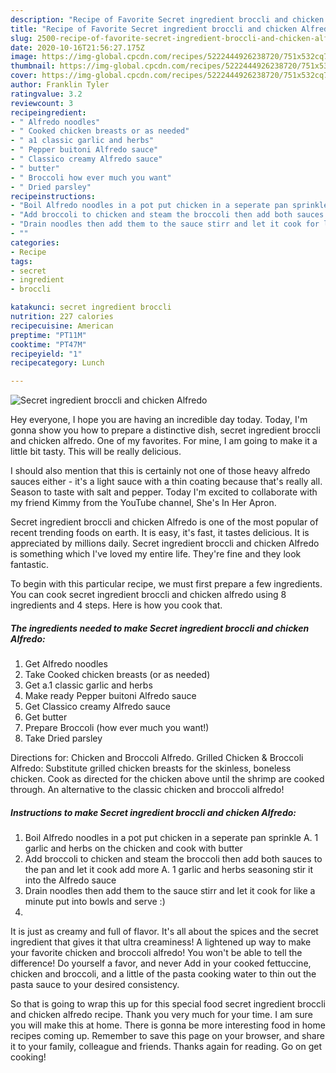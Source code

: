 ```yaml
---
description: "Recipe of Favorite Secret ingredient broccli and chicken Alfredo"
title: "Recipe of Favorite Secret ingredient broccli and chicken Alfredo"
slug: 2500-recipe-of-favorite-secret-ingredient-broccli-and-chicken-alfredo
date: 2020-10-16T21:56:27.175Z
image: https://img-global.cpcdn.com/recipes/5222444926238720/751x532cq70/secret-ingredient-broccli-and-chicken-alfredo-recipe-main-photo.jpg
thumbnail: https://img-global.cpcdn.com/recipes/5222444926238720/751x532cq70/secret-ingredient-broccli-and-chicken-alfredo-recipe-main-photo.jpg
cover: https://img-global.cpcdn.com/recipes/5222444926238720/751x532cq70/secret-ingredient-broccli-and-chicken-alfredo-recipe-main-photo.jpg
author: Franklin Tyler
ratingvalue: 3.2
reviewcount: 3
recipeingredient:
- " Alfredo noodles"
- " Cooked chicken breasts or as needed"
- " a1 classic garlic and herbs"
- " Pepper buitoni Alfredo sauce"
- " Classico creamy Alfredo sauce"
- " butter"
- " Broccoli how ever much you want"
- " Dried parsley"
recipeinstructions:
- "Boil Alfredo noodles in a pot put chicken in a seperate pan sprinkle A. 1 garlic and herbs on the chicken and cook with butter"
- "Add broccoli to chicken and steam the broccoli then add both sauces to the pan and let it cook add more A. 1 garlic and herbs seasoning stir it into the Alfredo sauce"
- "Drain noodles then add them to the sauce stirr and let it cook for like a minute put into bowls and serve :)"
- ""
categories:
- Recipe
tags:
- secret
- ingredient
- broccli

katakunci: secret ingredient broccli 
nutrition: 227 calories
recipecuisine: American
preptime: "PT11M"
cooktime: "PT47M"
recipeyield: "1"
recipecategory: Lunch

---
```



![Secret ingredient broccli and chicken Alfredo](https://img-global.cpcdn.com/recipes/5222444926238720/751x532cq70/secret-ingredient-broccli-and-chicken-alfredo-recipe-main-photo.jpg)

Hey everyone, I hope you are having an incredible day today. Today, I'm gonna show you how to prepare a distinctive dish, secret ingredient broccli and chicken alfredo. One of my favorites. For mine, I am going to make it a little bit tasty. This will be really delicious.

I should also mention that this is certainly not one of those heavy alfredo sauces either - it&#39;s a light sauce with a thin coating because that&#39;s really all. Season to taste with salt and pepper. Today I&#39;m excited to collaborate with my friend Kimmy from the YouTube channel, She&#39;s In Her Apron.

Secret ingredient broccli and chicken Alfredo is one of the most popular of recent trending foods on earth. It is easy, it's fast, it tastes delicious. It is appreciated by millions daily. Secret ingredient broccli and chicken Alfredo is something which I've loved my entire life. They're fine and they look fantastic.


To begin with this particular recipe, we must first prepare a few ingredients. You can cook secret ingredient broccli and chicken alfredo using 8 ingredients and 4 steps. Here is how you cook that.

<!--inarticleads1-->

##### The ingredients needed to make Secret ingredient broccli and chicken Alfredo:

1. Get  Alfredo noodles
1. Take  Cooked chicken breasts (or as needed)
1. Get  a.1 classic garlic and herbs
1. Make ready  Pepper buitoni Alfredo sauce
1. Get  Classico creamy Alfredo sauce
1. Get  butter
1. Prepare  Broccoli (how ever much you want!)
1. Take  Dried parsley


Directions for: Chicken and Broccoli Alfredo. Grilled Chicken &amp; Broccoli Alfredo: Substitute grilled chicken breasts for the skinless, boneless chicken. Cook as directed for the chicken above until the shrimp are cooked through. An alternative to the classic chicken and broccoli alfredo! 

<!--inarticleads2-->

##### Instructions to make Secret ingredient broccli and chicken Alfredo:

1. Boil Alfredo noodles in a pot put chicken in a seperate pan sprinkle A. 1 garlic and herbs on the chicken and cook with butter
1. Add broccoli to chicken and steam the broccoli then add both sauces to the pan and let it cook add more A. 1 garlic and herbs seasoning stir it into the Alfredo sauce
1. Drain noodles then add them to the sauce stirr and let it cook for like a minute put into bowls and serve :)
1. 


It is just as creamy and full of flavor. It&#39;s all about the spices and the secret ingredient that gives it that ultra creaminess! A lightened up way to make your favorite chicken and broccoli alfredo! You won&#39;t be able to tell the difference! Do yourself a favor, and never Add in your cooked fettuccine, chicken and broccoli, and a little of the pasta cooking water to thin out the pasta sauce to your desired consistency. 

So that is going to wrap this up for this special food secret ingredient broccli and chicken alfredo recipe. Thank you very much for your time. I am sure you will make this at home. There is gonna be more interesting food in home recipes coming up. Remember to save this page on your browser, and share it to your family, colleague and friends. Thanks again for reading. Go on get cooking!
